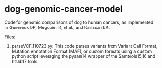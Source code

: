 # dog-genomic-cancer-model
Code for genomic comparisons of dog to human cancers, as implemented in Genereux DP, Megquier K, et al., and Karlsson EK.


Files: 

1. parseVCF_110723.py: This code parses variants from Variant Call Format, Mutation Annotation Format (MAF), or custom formats using a custom python script leveraging the pysam14 wrapper of the Samtools15,16 and htslib17 tools.
